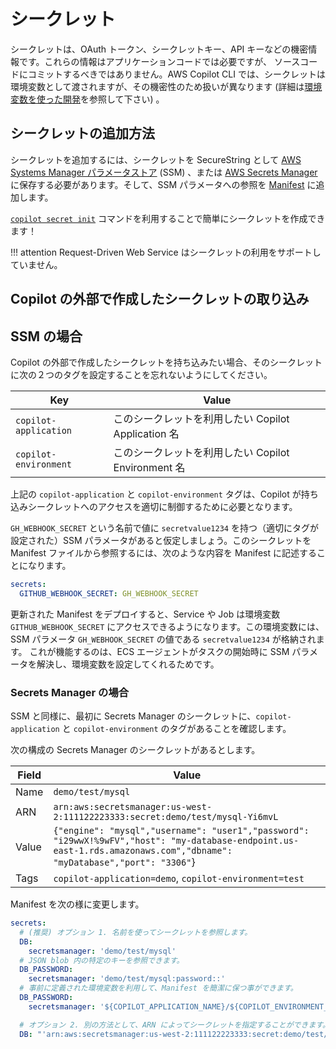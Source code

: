 # シークレット

シークレットは、OAuth トークン、シークレットキー、API キーなどの機密情報です。これらの情報はアプリケーションコードでは必要ですが、
ソースコードにコミットするべきではありません。AWS Copilot CLI では、シークレットは環境変数として渡されますが、その機密性のため扱いが異なります
 (詳細は[環境変数を使った開発](../developing/environment-variables.ja.md)を参照して下さい) 。

## シークレットの追加方法

シークレットを追加するには、シークレットを SecureString として [AWS Systems Manager パラメータストア](https://docs.aws.amazon.com/ja_jp/systems-manager/latest/userguide/systems-manager-parameter-store.html) (SSM) 、または [AWS Secrets Manager](https://docs.aws.amazon.com/ja_jp/secretsmanager/latest/userguide/intro.html) に保存する必要があります。そして、SSM パラメータへの参照を [Manifest](../manifest/overview.ja.md) に追加します。

[`copilot secret init`](../commands/secret-init.ja.md) コマンドを利用することで簡単にシークレットを作成できます！


!!! attention
    Request-Driven Web Service はシークレットの利用をサポートしていません。

## Copilot の外部で作成したシークレットの取り込み

## SSM の場合
Copilot の外部で作成したシークレットを持ち込みたい場合、そのシークレットに次の２つのタグを設定することを忘れないようにしてください。

| Key                     | Value                                                       |
| ----------------------- | ----------------------------------------------------------- |
| `copilot-application`   | このシークレットを利用したい Copilot Application 名              |
| `copilot-environment`   | このシークレットを利用したい Copilot Environment 名              |

上記の `copilot-application` と `copilot-environment` タグは、Copilot が持ち込みシークレットへのアクセスを適切に制御するために必要となります。

`GH_WEBHOOK_SECRET` という名前で値に `secretvalue1234` を持つ（適切にタグが設定された）SSM パラメータがあると仮定しましょう。このシークレットを Manifest ファイルから参照するには、次のような内容を Manifest に記述することになります。

```yaml
secrets:                      
  GITHUB_WEBHOOK_SECRET: GH_WEBHOOK_SECRET  
```

更新された Manifest をデプロイすると、Service や Job は環境変数 `GITHUB_WEBHOOK_SECRET` にアクセスできるようになります。この環境変数には、SSM パラメータ `GH_WEBHOOK_SECRET` の値である `secretvalue1234` が格納されます。
これが機能するのは、ECS エージェントがタスクの開始時に SSM パラメータを解決し、環境変数を設定してくれるためです。

### Secrets Manager の場合
SSM と同様に、最初に Secrets Manager のシークレットに、`copilot-application` と `copilot-environment` のタグがあることを確認します。 

次の構成の Secrets Manager のシークレットがあるとします。

| Field  | Value                                                                                                                                                                 |
| ------ | --------------------------------------------------------------------------------------------------------------------------------------------------------------------- |
| Name   | `demo/test/mysql`                                                                                                                                                     |
| ARN    | `arn:aws:secretsmanager:us-west-2:111122223333:secret:demo/test/mysql-Yi6mvL`                                                                                        |
| Value  | `{"engine": "mysql","username": "user1","password": "i29wwX!%9wFV","host": "my-database-endpoint.us-east-1.rds.amazonaws.com","dbname": "myDatabase","port": "3306"`} |
| Tags   | `copilot-application=demo`, `copilot-environment=test` |


Manifest を次の様に変更します。
```yaml
secrets:
  # (推奨) オプション 1. 名前を使ってシークレットを参照します。
  DB:
    secretsmanager: 'demo/test/mysql'
  # JSON blob 内の特定のキーを参照できます。
  DB_PASSWORD:
    secretsmanager: 'demo/test/mysql:password::'
  # 事前に定義された環境変数を利用して、Manifest を簡潔に保つ事ができます。
  DB_PASSWORD:
    secretsmanager: '${COPILOT_APPLICATION_NAME}/${COPILOT_ENVIRONMENT_NAME}/mysql:password::'

  # オプション 2. 別の方法として、ARN によってシークレットを指定することができます。
  DB: "'arn:aws:secretsmanager:us-west-2:111122223333:secret:demo/test/mysql-Yi6mvL'"
```
